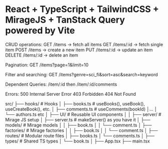 # React + TypeScript + TailwindCSS + MirageJS + TanStack Query powered by Vite

CRUD operations:
GET /items → fetch all items
GET /items/:id → fetch single item
POST /items → create a new item
PUT /items/:id → update an item
DELETE /items/:id → delete an item

Pagination:
GET /items?page=1&limit=10

Filter and searching:
GET /items?genre=sci_fi&sort=asc&search=keyword

Dependent Queries:
/item/:id then /item/:id/comments

Errors:
500 Internal Server Error
403 Forbidden
404 Not Found

src/
├── hooks/ # Hooks
│ ├── books.ts # useBooks(), useBook(), useCreateBook(), etc.
│ ├── comments.ts # useComments(bookId)
│...
│ └── authors.ts etc
│
├── UI/ # Reusable UI components
│
│
├── server/ # Mirage JS setup
│ ├── server.ts # makeServer() as you have it
│ ├── models/ # Mirage models
│ │ ├── book.ts
│ │ └── comment.ts
│ ├── factories/ # Mirage factories
│ │ ├── book.ts
│ │ └── comment.ts
│ ├── routes/ # Modular route files
│ ├── books.ts
│ └── comments.ts
│
├── types/ # Shared TS types
│ └── book.ts
│
├── App.tsx
├── main.tsx
